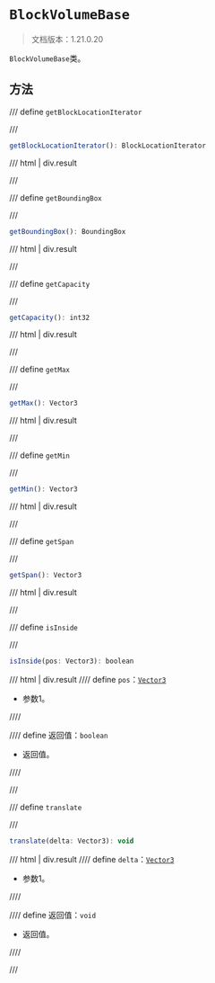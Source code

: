 # `BlockVolumeBase`

> 文档版本：1.21.0.20

`BlockVolumeBase`类。

## 方法

/// define
`getBlockLocationIterator`


///

```js
getBlockLocationIterator(): BlockLocationIterator
```

/// html | div.result

///


/// define
`getBoundingBox`


///

```js
getBoundingBox(): BoundingBox
```

/// html | div.result

///


/// define
`getCapacity`


///

```js
getCapacity(): int32
```

/// html | div.result

///


/// define
`getMax`


///

```js
getMax(): Vector3
```

/// html | div.result

///


/// define
`getMin`


///

```js
getMin(): Vector3
```

/// html | div.result

///


/// define
`getSpan`


///

```js
getSpan(): Vector3
```

/// html | div.result

///


/// define
`isInside`


///

```js
isInside(pos: Vector3): boolean
```

/// html | div.result
//// define
`pos`：[`Vector3`](./vector3.md)

- 参数1。


////

//// define
返回值：`boolean`

- 返回值。


////

///


/// define
`translate`


///

```js
translate(delta: Vector3): void
```

/// html | div.result
//// define
`delta`：[`Vector3`](./vector3.md)

- 参数1。


////

//// define
返回值：`void`

- 返回值。


////

///


